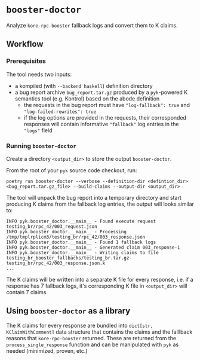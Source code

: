 # `booster-doctor`

Analyze `kore-rpc-booster` fallback logs and convert them to K claims.

## Workflow

### Prerequisites

The tool needs two inputs:
* a kompiled (with `--backend haskell`) definition directory
* a bug report archive `bug_report.tar.gz` produced by a `pyk`-powered K semantics tool (e.g. Kontrol) based on the abode definition
  - the requests in the bug report must have `"log-fallback": true` and `"log-failed-rewrites": true`
  - if the log options are provided in the requests, their corresponded responses will contain informative `"fallback"` log entries in the `"logs"` field

### Running `booster-doctor`

Create a directory `<output_dir>` to store the output `booster-doctor`.

From the root of your `pyk` source code checkout, run:

```
poetry run booster-doctor --verbose --definition-dir <defintion_dir> <bug_report.tar.gz_file> --build-claims --output-dir <output_dir>
```

The tool will unpack the bug report into a temporary directory and start producing K claims from the fallback log entries, the output will looks similar to:

```
INFO pyk.booster_doctor.__main__ - Found execute request testing_br/rpc_42/003_request.json
INFO pyk.booster_doctor.__main__ - Processing /tmp/tmplrplicm3/testing_br/rpc_42/003_response.json
INFO pyk.booster_doctor.__main__ - Found 1 fallback logs
INFO pyk.booster_doctor.__main__ - Generated claim 003_response-1
INFO pyk.booster_doctor.__main__ - Writing claims to file testing_br_booster_fallbacks/testing_br.tar.gz-testing_br/rpc_42/003_response.json.k
...
```

The K claims will be written into a separate K file for every response, i.e. if a response has 7 fallback logs, it's corresponding K file in `<output_dir>` will contain 7 claims.

## Using `booster-doctor` as a library

The K claims for every response are bundled into `dict[str, KClaimWithComment]` data structure that contains the claims and the falllback reasons that `kore-rpc-booster` returned. These are returned from the `process_single_response` function and can be manipulated with `pyk` as needed (minimized, proven, etc.)
